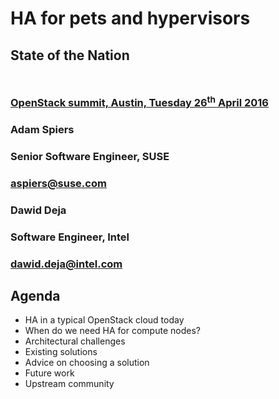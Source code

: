 <!-- .slide: data-state="cover" id="cover-page" data-menu-title="Compute node HA" data-timing="30" -->
<div class="title">
    <h1>HA for pets and hypervisors</h1>
    <h2 style="margin-bottom: 50px;">State of the Nation</h2>
    <h3>
      <a href="https://www.openstack.org/summit/austin-2016/summit-schedule/events/7327">
          OpenStack summit, Austin, Tuesday 26<sup>th</sup> April 2016
      </a>
    </h3>
</div>

<div class="row presenter">
    <div class="col-md-6">
        <h3 class="name">Adam Spiers</h3>
        <h3 class="job-title">Senior Software Engineer, SUSE</h3>
        <h3 class="email"><a href="mailto:aspiers@suse.com">aspiers@suse.com</a></h3>
    </div>
    <div class="col-md-6">
        <h3 class="name">Dawid Deja</h3>
        <h3 class="job-title">Software Engineer, Intel</h3>
        <h3 class="email"><a href="mailto:dawid.deja@intel.com">dawid.deja@intel.com</a></h3>
    </div>
</div>


<!-- .slide: data-state="normal" id="agenda" data-timing="60" -->
## Agenda

*   HA in a typical OpenStack cloud today
*   When do we need HA for compute nodes?
*   Architectural challenges
*   Existing solutions
*   Advice on choosing a solution
*   Future work
*   Upstream community
